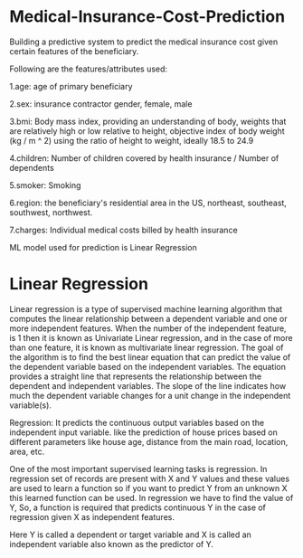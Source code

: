 # Medical-Insurance-Cost-Prediction

Building a predictive system to predict the medical insurance cost given certain features of the beneficiary.

Following are the features/attributes used:

1.age: age of primary beneficiary

2.sex: insurance contractor gender, female, male

3.bmi: Body mass index, providing an understanding of body, weights that are relatively high or low relative to height,
objective index of body weight (kg / m ^ 2) using the ratio of height to weight, ideally 18.5 to 24.9

4.children: Number of children covered by health insurance / Number of dependents

5.smoker: Smoking

6.region: the beneficiary's residential area in the US, northeast, southeast, southwest, northwest.

7.charges: Individual medical costs billed by health insurance

ML model used for prediction is Linear Regression

# Linear Regression

Linear regression is a type of supervised machine learning algorithm that computes the linear relationship between a dependent variable and one or more independent features. When the number of the independent feature, is 1 then it is known as Univariate Linear regression, and in the case of more than one feature, it is known as multivariate linear regression. The goal of the algorithm is to find the best linear equation that can predict the value of the dependent variable based on the independent variables. The equation provides a straight line that represents the relationship between the dependent and independent variables. The slope of the line indicates how much the dependent variable changes for a unit change in the independent variable(s).

Regression: It predicts the continuous output variables based on the independent input variable. like the prediction of house prices based on different parameters like house age, distance from the main road, location, area, etc.

One of the most important supervised learning tasks is regression. In regression set of records are present with X and Y values and these values are used to learn a function so if you want to predict Y from an unknown X this learned function can be used. In regression we have to find the value of Y, So, a function is required that predicts continuous Y in the case of regression given X as independent features.

Here Y is called a dependent or target variable and X is called an independent variable also known as the predictor of Y.

